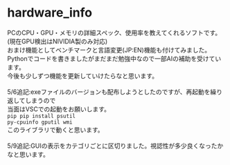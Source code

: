 # hardware_info
PCのCPU・GPU・メモリの詳細スペック、使用率を教えてくれるソフトです。(現在GPU検出はNIVIDIA製のみ対応)<br>
おまけ機能としてベンチマークと言語変更(JP:EN)機能も付けてみました。<br>
Pythonでコードを書きましたがまだまだ勉強中なので一部AIの補助を受けています。<br>
今後も少しずつ機能を更新していけたらなと思います。
<br><br>
5/6追記:exeファイルのバージョンも配布しようとしたのですが、再起動を繰り返してしまうので<br>
当面はVSCでの起動をお願いします。<br>
<code>pip pip install psutil py-cpuinfo gputil wmi </code><br>
このライブラリで動くと思います。
<br><br>
5/9追記:GUIの表示をカテゴリごとに区切りました。視認性が多少良くなったかなと思います。
